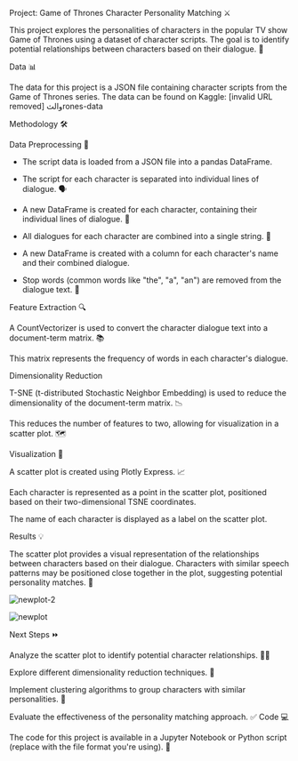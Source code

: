 Project: Game of Thrones Character Personality Matching ⚔️

This project explores the personalities of characters in the popular TV show Game of Thrones using a dataset of character scripts. The goal is to identify potential relationships between characters based on their dialogue. 💬



Data 📊

The data for this project is a JSON file containing character scripts from the Game of Thrones series. The data can be found on Kaggle: [invalid URL removed] والثrones-data


Methodology 🛠️

Data Preprocessing 🧹

- The script data is loaded from a JSON file into a pandas DataFrame. 

- The script for each character is separated into individual lines of dialogue. 🗣️

- A new DataFrame is created for each character, containing their individual lines of dialogue. 📝

- All dialogues for each character are combined into a single string. 🔗

- A new DataFrame is created with a column for each character's name and their combined dialogue. 

- Stop words (common words like "the", "a", "an") are removed from the dialogue text. 🚫
  
Feature Extraction 🔍

A CountVectorizer is used to convert the character dialogue text into a document-term matrix. 📚

This matrix represents the frequency of words in each character's dialogue. 

Dimensionality Reduction 

T-SNE (t-distributed Stochastic Neighbor Embedding) is used to reduce the dimensionality of the document-term matrix. 📉

This reduces the number of features to two, allowing for visualization in a scatter plot. 🗺️

Visualization 🎨

A scatter plot is created using Plotly Express. 📈

Each character is represented as a point in the scatter plot, positioned based on their two-dimensional TSNE coordinates. 

The name of each character is displayed as a label on the scatter plot. 

Results 💡

The scatter plot provides a visual representation of the relationships between characters based on their dialogue. Characters with similar speech patterns may be positioned close together in the plot, suggesting potential personality matches. 🤝

![newplot-2](https://github.com/user-attachments/assets/86f676dd-a0d5-4588-a449-b379ded462f3)

![newplot](https://github.com/user-attachments/assets/05410913-10da-4cac-a0f3-7f343919eaca)

Next Steps ⏩

Analyze the scatter plot to identify potential character relationships. 🕵️‍♀️

Explore different dimensionality reduction techniques. 🧪

Implement clustering algorithms to group characters with similar personalities. 👥

Evaluate the effectiveness of the personality matching approach. ✅
Code 💻

The code for this project is available in a Jupyter Notebook or Python script (replace with the file format you're using). 🐍
